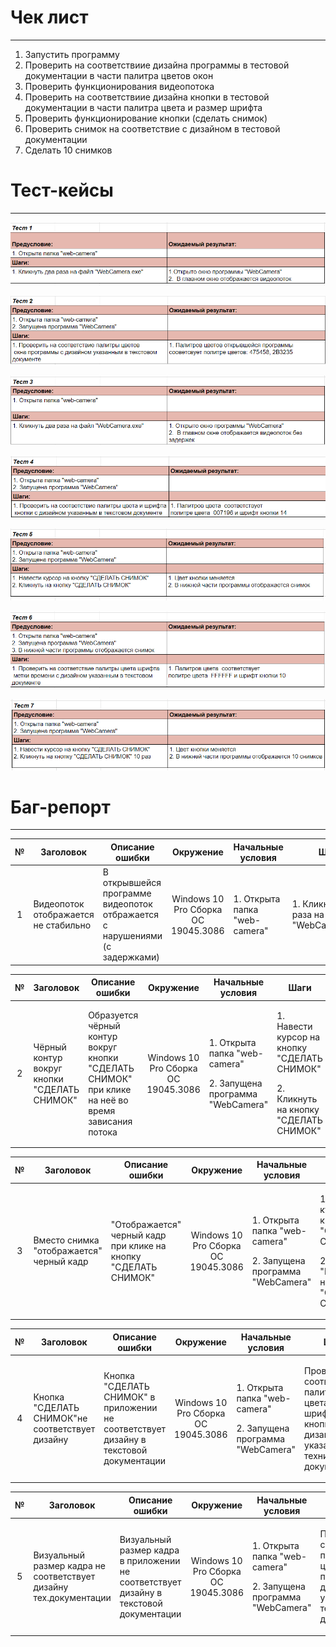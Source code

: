 # Чек лист
---
1. Запустить программу
2. Проверить на соответствиие дизайна программы в тестовой документации в части палитра цветов окон
3. Проверить функционирования видеопотока
4. Проверить на соответствиие дизайна кнопки в тестовой документации в части палитра цвета и размер шрифта
5. Проверить функционирование кнопки (сделать снимок)
6. Проверить снимок на соответствие с дизайном в тестовой документации
7.  Сделать 10 снимков

# Тест-кейсы
---
![Тест_1](https://github.com/Akulova2121/open_code/blob/%D0%98%D0%B7%D0%BE%D0%B1%D1%80%D0%B0%D0%B6%D0%B5%D0%BD%D0%B8%D1%8F/%D0%A2%D0%B5%D1%81%D1%82_1.png)


![Тест_2](https://github.com/Akulova2121/open_code/blob/%D0%98%D0%B7%D0%BE%D0%B1%D1%80%D0%B0%D0%B6%D0%B5%D0%BD%D0%B8%D1%8F/%D0%A2%D0%B5%D1%81%D1%82_2.png)


![Тест_3](https://github.com/Akulova2121/open_code/blob/%D0%98%D0%B7%D0%BE%D0%B1%D1%80%D0%B0%D0%B6%D0%B5%D0%BD%D0%B8%D1%8F/%D0%A2%D0%B5%D1%81%D1%82_3.png)


![Тест_4](https://github.com/Akulova2121/open_code/blob/%D0%98%D0%B7%D0%BE%D0%B1%D1%80%D0%B0%D0%B6%D0%B5%D0%BD%D0%B8%D1%8F/%D0%A2%D0%B5%D1%81%D1%82_4.png)


![Тест_5](https://github.com/Akulova2121/open_code/blob/%D0%98%D0%B7%D0%BE%D0%B1%D1%80%D0%B0%D0%B6%D0%B5%D0%BD%D0%B8%D1%8F/%D0%A2%D0%B5%D1%81%D1%82_5.png)


![Тест_6](https://github.com/Akulova2121/open_code/blob/%D0%98%D0%B7%D0%BE%D0%B1%D1%80%D0%B0%D0%B6%D0%B5%D0%BD%D0%B8%D1%8F/%D0%A2%D0%B5%D1%81%D1%82_6.png)


![Тест_7](https://github.com/Akulova2121/open_code/blob/%D0%98%D0%B7%D0%BE%D0%B1%D1%80%D0%B0%D0%B6%D0%B5%D0%BD%D0%B8%D1%8F/%D0%A2%D0%B5%D1%81%D1%82_7.png)


# Баг-репорт
---
<table>
    <thead>
        <tr>
            <th>№</th>
            <th>Заголовок</th>
            <th>Описание ошибки</th>
            <th>Окружение</th>
            <th>Начальные условия</th>
            <th>Шаги</th>
            <th>Ожидаемый</th>
            <th>Результат</th>
            <th>Вложение</th>
        </tr>
    </thead>
    <tbody>
        <tr>
            <td align="center">1</td>
            <td align="left">Видеопоток отображается не стабильно</td>
            <td align="left">В открывшейся программе видеопоток отбражается с нарушениями (с задержками)</td>
            <td align="center">Windows 10 Pro Сборка ОС 19045.3086</td>
            <td align="left">1. Открыта папка "web-camera"</td>
            <td align="left">1. Кликнуть два раза на файл "WebCamera.exe"</td>
            <td align="left">Видеопоток "отображается" без задержек</td>
            <td align="left">Видеопоток "отображается" с задержками</td>
             <td align="center">
                 <p><a href="https://github.com/Akulova2121/open_code/blob/%D0%98%D0%B7%D0%BE%D0%B1%D1%80%D0%B0%D0%B6%D0%B5%D0%BD%D0%B8%D1%8F/20230709_132803.mp4">Web_camera</a></p> 
                 <p><a href="https://github.com/Akulova2121/open_code/blob/%D0%98%D0%B7%D0%BE%D0%B1%D1%80%D0%B0%D0%B6%D0%B5%D0%BD%D0%B8%D1%8F/20230709_133256.mp4">hlsplayer</a></p>
             </td>
        </tr>
     </tbody>
</table>



<table>
    <thead>
        <tr>
            <th>№</th>
            <th>Заголовок</th>
            <th>Описание ошибки</th>
            <th>Окружение</th>
            <th>Начальные условия</th>
            <th>Шаги</th>
            <th>Ожидаемый</th>
            <th>Результат</th>
            <th>Вложение</th>
        </tr>
    </thead>
    <tbody>
        <tr>
            <td align="center">2</td>
            <td align="left">Чёрный контур вокруг кнопки "СДЕЛАТЬ СНИМОК"</td>
            <td align="left">Образуется чёрный контур вокруг кнопки "СДЕЛАТЬ СНИМОК" при клике на неё во время зависания потока</td>
            <td align="center">Windows 10 Pro Сборка ОС 19045.3086</td>
            <td align="left"><p>1. Открыта папка "web-camera"</p> <p>2. Запущена программа "WebCamera"</p></td>
            <td align="left"><p>1. Навести курсор на кнопку "СДЕЛАТЬ СНИМОК"</p> <p>2. Кликнуть на кнопку "СДЕЛАТЬ СНИМОК"</p></td>
            <td align="left">Кнопка "отображается" без изменений</td>
            <td align="left">Образуется чёрный контур вокруг кнопки</td>
             <td align="center"><a href="https://github.com/Akulova2121/open_code/blob/%D0%98%D0%B7%D0%BE%D0%B1%D1%80%D0%B0%D0%B6%D0%B5%D0%BD%D0%B8%D1%8F/Screenshot_5.png">Скрин</a>    
             </td>
        </tr>
     </tbody>
</table>


<table>
    <thead>
        <tr>
            <th>№</th>
            <th>Заголовок</th>
            <th>Описание ошибки</th>
            <th>Окружение</th>
            <th>Начальные условия</th>
            <th>Шаги</th>
            <th>Ожидаемый</th>
            <th>Результат</th>
            <th>Вложение</th>
        </tr>
    </thead>
    <tbody>
        <tr>
            <td align="center">3</td>
            <td align="left">Вместо снимка "отображается" черный кадр</td>
            <td align="left">"Отображается" черный кадр при клике на кнопку "СДЕЛАТЬ СНИМОК" </td>
            <td align="center">Windows 10 Pro Сборка ОС 19045.3086</td>
            <td align="left"><p>1. Открыта папка "web-camera"</p> <p>2. Запущена программа "WebCamera"</p></td>
            <td align="left"><p>1. Навести курсор на кнопку "СДЕЛАТЬ СНИМОК"</p> <p>2. "Кликнуть" на кнопку "СДЕЛАТЬ СНИМОК"</p></td>
            <td align="left">"На кадре отображается изображение</td>
            <td align="left">Отображается черный кадр</td>
             <td align="center"><a href="https://github.com/Akulova2121/open_code/blob/%D0%98%D0%B7%D0%BE%D0%B1%D1%80%D0%B0%D0%B6%D0%B5%D0%BD%D0%B8%D1%8F/Screenshot_5.png">Скрин</a>    
             </td>
        </tr>
     </tbody>
</table>

<table>
    <thead>
        <tr>
            <th>№</th>
            <th>Заголовок</th>
            <th>Описание ошибки</th>
            <th>Окружение</th>
            <th>Начальные условия</th>
            <th>Шаги</th>
            <th>Ожидаемый</th>
            <th>Результат</th>
            <th>Вложение</th>
        </tr>
    </thead>
    <tbody>
        <tr>
            <td align="center">4</td>
            <td align="left">Кнопка "СДЕЛАТЬ СНИМОК"не соответствует дизайну</td>
            <td align="left">Кнопка "СДЕЛАТЬ СНИМОК" в приложении не соответствует дизайну в текстовой документации</td>
            <td align="center">Windows 10 Pro Сборка ОС 19045.3086</td>
            <td align="left"><p>1. Открыта папка "web-camera"</p> <p>2. Запущена программа "WebCamera"</p></td>
            <td align="left"><p>Проверить на соответствие палитры цвета и шрифта кнопки с дизайном указанным в технической документации</p></td>
            <td align="left">Кнопка соответсвует дизайну</td>
            <td align="left">Кнопка не соответсвует дизайну</td>
             <td align="center"><a href="https://github.com/Akulova2121/open_code/blob/%D0%98%D0%B7%D0%BE%D0%B1%D1%80%D0%B0%D0%B6%D0%B5%D0%BD%D0%B8%D1%8F/Screenshot_7.png">Скрин</a>    
             </td>
        </tr>
     </tbody>
</table>

<table>
    <thead>
        <tr>
            <th>№</th>
            <th>Заголовок</th>
            <th>Описание ошибки</th>
            <th>Окружение</th>
            <th>Начальные условия</th>
            <th>Шаги</th>
            <th>Ожидаемый</th>
            <th>Результат</th>
            <th>Вложение</th>
        </tr>
    </thead>
    <tbody>
        <tr>
            <td align="center">5</td>
            <td align="left">Визуальный размер кадра не соответствует дизайну тех.документации</td>
            <td align="left">Визуальный размер кадра в приложении не соответствует дизайну в текстовой документации</td>
            <td align="center">Windows 10 Pro Сборка ОС 19045.3086</td>
            <td align="left"><p>1. Открыта папка "web-camera"</p> <p>2. Запущена программа "WebCamera"</p></td>
            <td align="left"><p>Проверить на соответствие палитры цветов окна программы с дизайном указанным в технической документации</p></td>
            <td align="left">Кадр соответсвует дизайну</td>
            <td align="left">Кадр не соответсвует дизайну</td>
             <td align="center"><a href="https://github.com/Akulova2121/open_code/blob/%D0%98%D0%B7%D0%BE%D0%B1%D1%80%D0%B0%D0%B6%D0%B5%D0%BD%D0%B8%D1%8F/Screenshot_7.png">Скрин</a>    
             </td>
        </tr>
